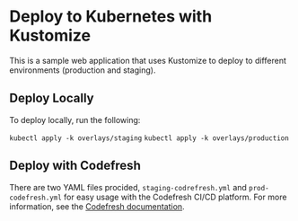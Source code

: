 # Deploy to Kubernetes with Kustomize

This is a sample web application that uses Kustomize to deploy to different environments (production and staging).

## Deploy Locally

To deploy locally, run the following:

`kubectl apply -k overlays/staging`
`kubectl apply -k overlays/production`

## Deploy with Codefresh

There are two YAML files procided, `staging-codrefresh.yml` and `prod-codefresh.yml` for easy usage with the Codefresh CI/CD platform.  For more information, see the [Codefresh documentation](https://codefresh.io/docs/docs/yaml-examples/examples/deploy-with-kustomize/).
